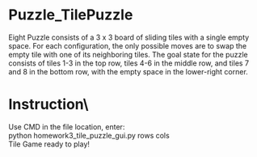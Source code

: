 # Puzzle_TilePuzzle
Eight Puzzle consists of a 3 x 3 board of sliding tiles with a single empty space. For each configuration, the only possible moves are to swap the empty tile with one of its neighboring tiles. The goal state for the puzzle consists of tiles 1-3 in the top row, tiles 4-6 in the middle row, and tiles 7 and 8 in the bottom row, with the empty space in the lower-right corner.

# Instruction\
Use CMD in the file location, enter:\
python homework3_tile_puzzle_gui.py rows cols\
Tile Game ready to play!
